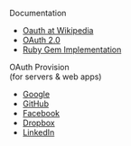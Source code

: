 Documentation

- [Oauth at Wikipedia][oauth-wiki]
- [OAuth 2.0][oauth-home]
- [Ruby Gem Implementation][ruby-gem]

OAuth Provision  
(for servers & web apps)

- [Google][google]
- [GitHub][github]
- [Facebook][facebook]
- [Dropbox][dropbox]
- [LinkedIn][linkedin]

<!-- Links -->

[oauth-wiki]: http://en.wikipedia.org/wiki/OAuth
[oauth-home]: http://oauth.net/2/
[ruby-gem]:   https://github.com/intridea/oauth2
[google]:     https://developers.google.com/accounts/docs/OAuth2WebServer
[github]:     https://developer.github.com/v3/oauth/#web-application-flow
[facebook]:   https://developers.facebook.com/docs/facebook-login/manually-build-a-login-flow/v2.1
[dropbox]:    https://www.dropbox.com/developers/blog/45/using-oauth-20-with-the-core-api
[linkedin]:   https://developer.linkedin.com/documents/authentication
